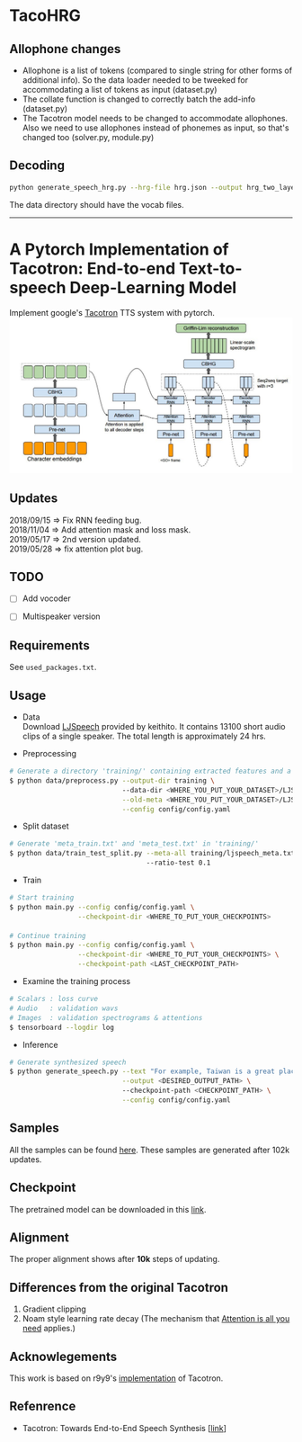 # TacoHRG

## Allophone changes
- Allophone is a list of tokens (compared to single string for other forms of additional info). So the data loader needed to be tweeked for accommodating a list of tokens as input (dataset.py)
- The collate function is changed to correctly batch the add-info (dataset.py)
- The Tacotron model needs to be changed to accommodate allophones. Also we need to use allophones instead of phonemes as input, so that's changed too (solver.py, module.py)


## Decoding
```sh
python generate_speech_hrg.py --hrg-file hrg.json --output hrg_two_layer_120k.wav --checkpoint-path checkpoints/checkpoint-two-layers/checkpoint_step120000.pth --config config/config-hrg.yaml --data-dir training-hrg-3/
```
The data directory should have the vocab files.




--- 


# A Pytorch Implementation of Tacotron: End-to-end Text-to-speech Deep-Learning Model
Implement google's [Tacotron](https://arxiv.org/abs/1703.10135) TTS system with pytorch. 
![tacotron](asset/arch_fig.jpg)

## Updates
2018/09/15 => Fix RNN feeding bug.  
2018/11/04 => Add attention mask and loss mask.  
2019/05/17 => 2nd version updated.  
2019/05/28 => fix attention plot bug.  

## TODO
- [ ] Add vocoder
- [ ] Multispeaker version


## Requirements
See `used_packages.txt`.


## Usage

* Data  
Download [LJSpeech](https://keithito.com/LJ-Speech-Dataset/) provided by keithito. It contains 13100 short audio clips of a single speaker. The total length is approximately 24 hrs.

* Preprocessing
```bash
# Generate a directory 'training/' containing extracted features and a new meta file 'ljspeech_meta.txt'
$ python data/preprocess.py --output-dir training \ 
                            --data-dir <WHERE_YOU_PUT_YOUR_DATASET>/LJSpeech-1.1/wavs \
                            --old-meta <WHERE_YOU_PUT_YOUR_DATASET>/LJSpeech-1.1/metadata.csv \
                            --config config/config.yaml
```

* Split dataset
```bash
# Generate 'meta_train.txt' and 'meta_test.txt' in 'training/'
$ python data/train_test_split.py --meta-all training/ljspeech_meta.txt \ 
                                  --ratio-test 0.1
```

* Train
```bash
# Start training
$ python main.py --config config/config.yaml \
                 --checkpoint-dir <WHERE_TO_PUT_YOUR_CHECKPOINTS> 

# Continue training
$ python main.py --config config/config.yaml \
                 --checkpoint-dir <WHERE_TO_PUT_YOUR_CHECKPOINTS> \
                 --checkpoint-path <LAST_CHECKPOINT_PATH>
```

* Examine the training process
```bash
# Scalars : loss curve 
# Audio   : validation wavs
# Images  : validation spectrograms & attentions
$ tensorboard --logdir log
```

* Inference
```bash
# Generate synthesized speech 
$ python generate_speech.py --text "For example, Taiwan is a great place." \
                            --output <DESIRED_OUTPUT_PATH> \ 
                            --checkpoint-path <CHECKPOINT_PATH> \
                            --config config/config.yaml
```


## Samples
All the samples can be found [here](https://github.com/ttaoREtw/Tacotron-pytorch/tree/master/samples). These samples are generated after 102k updates.


## Checkpoint
The pretrained model can be downloaded in this [link](https://drive.google.com/file/d/1q8xLo9zyyclIDgYk3V2mczofnQwqT6pk/view?usp=sharing).


## Alignment
The proper alignment shows after **10k** steps of updating.


## Differences from the original Tacotron
1. Gradient clipping
2. Noam style learning rate decay (The mechanism that [Attention is all you need](https://arxiv.org/abs/1706.03762) applies.)

## Acknowlegements
This work is based on r9y9's [implementation](https://github.com/r9y9/tacotron_pytorch) of Tacotron.

## Refenrence
* Tacotron: Towards End-to-End Speech Synthesis [[link](https://arxiv.org/abs/1703.10135)]

